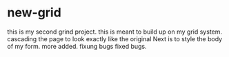 # new-grid
this is my second grind project. this is meant to build up on my grid system.
cascading the page to look exactly like the original
Next is to style the body of my form.
more added.
fixung bugs
fixed bugs.